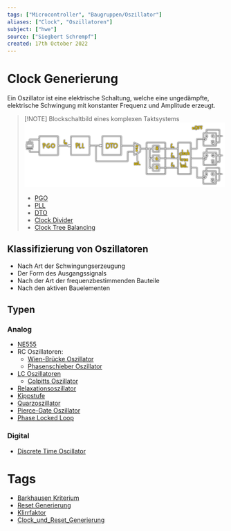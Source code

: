 ```yaml
---
tags: ["Microcontroller", "Baugruppen/Oszillator"]
aliases: ["Clock", "Oszillatoren"]
subject: ["hwe"]
source: ["Siegbert Schrempf"]
created: 17th October 2022
---
```


# Clock Generierung

Ein Oszillator ist eine elektrische Schaltung, welche eine ungedämpfte, elektrische Schwingung mit konstanter Frequenz und Amplitude erzeugt.

> [!NOTE] Blockschaltbild eines komplexen Taktsystems  
> ![komplex-dto](../assets/komplex-dto.png)
> - [PGO](Pierce-Gate%20Oszillator.md)
> - [PLL](Phase%20Locked%20Loop.md)
> - [DTO](Discrete%20Time%20Oscillator.md)
> - [Clock Divider](Clock%20Divider.md)
> - [Clock Tree Balancing](Clock%20Tree%20Balancing.md)

## Klassifizierung von Oszillatoren

- Nach Art der Schwingungserzeugung
- Der Form des Ausgangssignals
- Nach der Art der frequenzbestimmenden Bauteile
- Nach den aktiven Bauelementen

## Typen

### Analog

- [NE555](NE555.md)
- RC Oszillatoren:
	- [Wien-Brücke Oszillator](Wien-Brücke%20Oszillator.md)
	- [Phasenschieber Oszillator](Phasenschieber%20Oszillator.md)
- [LC Oszillatoren](LC%20Oszillatoren.md)
	- [Colpitts Oszillator](Colpitts%20Oszillator.md)
- [Relaxationsoszillator](Relaxationsoszillator.md)
- [Kippstufe](Kippstufe.md)
- [Quarzoszillator](Quarzoszillator.md)
- [Pierce-Gate Oszillator](Pierce-Gate%20Oszillator.md)
- [Phase Locked Loop](Phase%20Locked%20Loop.md)

### Digital

- [Discrete Time Oscillator](Discrete%20Time%20Oscillator.md)

# Tags

- [Barkhausen Kriterium](Barkhausen%20Kriterium.md)
- [Reset Generierung](../Reset%20Generierung.md)
- [Klirrfaktor](../Klirrfaktor.md)
- [Clock_und_Reset_Generierung](../assets/pdf/Clock_und_Reset_Generierung.pdf)